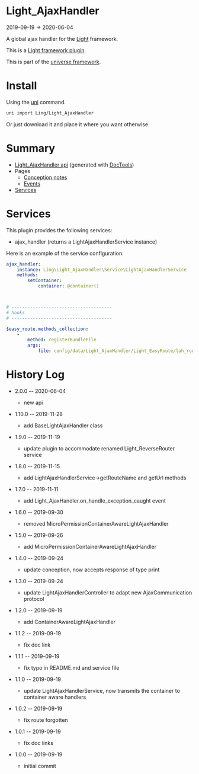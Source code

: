 Light_AjaxHandler
===========
2019-09-19 -> 2020-06-04



A global ajax handler for the [Light](https://github.com/lingtalfi/Light) framework.


This is a [Light framework plugin](https://github.com/lingtalfi/Light/blob/master/doc/pages/plugin.md).

This is part of the [universe framework](https://github.com/karayabin/universe-snapshot).


Install
==========
Using the [uni](https://github.com/lingtalfi/universe-naive-importer) command.
```bash
uni import Ling/Light_AjaxHandler
```

Or just download it and place it where you want otherwise.






Summary
===========
- [Light_AjaxHandler api](https://github.com/lingtalfi/Light_AjaxHandler/blob/master/doc/api/Ling/Light_AjaxHandler.md) (generated with [DocTools](https://github.com/lingtalfi/DocTools))
- Pages
    - [Conception notes](https://github.com/lingtalfi/Light_AjaxHandler/blob/master/doc/pages/conception-notes.md)
    - [Events](https://github.com/lingtalfi/Light_AjaxHandler/blob/master/doc/pages/events.md)
- [Services](#services)





Services
=========


This plugin provides the following services:

- ajax_handler (returns a LightAjaxHandlerService instance)



Here is an example of the service configuration:

```yaml
ajax_handler:
    instance: Ling\Light_AjaxHandler\Service\LightAjaxHandlerService
    methods:
        setContainer:
            container: @container()



# --------------------------------------
# hooks
# --------------------------------------

$easy_route.methods_collection:
    -
        method: registerBundleFile
        args:
            file: config/data/Light_AjaxHandler/Light_EasyRoute/lah_routes.byml
```







History Log
=============
    
- 2.0.0 -- 2020-06-04

    - new api 
    
- 1.10.0 -- 2019-11-28

    - add BaseLightAjaxHandler class 
    
- 1.9.0 -- 2019-11-19

    - update plugin to accommodate renamed Light_ReverseRouter service 
    
- 1.8.0 -- 2019-11-15

    - add LightAjaxHandlerService->getRouteName and getUrl methods
    
- 1.7.0 -- 2019-11-11

    - add Light_AjaxHandler.on_handle_exception_caught event
    
- 1.6.0 -- 2019-09-30

    - removed MicroPermissionContainerAwareLightAjaxHandler
    
- 1.5.0 -- 2019-09-26

    - add MicroPermissionContainerAwareLightAjaxHandler
    
- 1.4.0 -- 2019-09-24

    - update conception, now accepts response of type print
    
- 1.3.0 -- 2019-09-24

    - update LightAjaxHandlerController to adapt new AjaxCommunication protocol
    
- 1.2.0 -- 2019-09-19

    - add ContainerAwareLightAjaxHandler
    
- 1.1.2 -- 2019-09-19

    - fix doc link
    
- 1.1.1 -- 2019-09-19

    - fix typo in README.md and service file

- 1.1.0 -- 2019-09-19

    - update LightAjaxHandlerService, now transmits the container to container aware handlers
    
- 1.0.2 -- 2019-09-19

    - fix route forgotten
    
- 1.0.1 -- 2019-09-19

    - fix doc links
    
- 1.0.0 -- 2019-09-19

    - initial commit